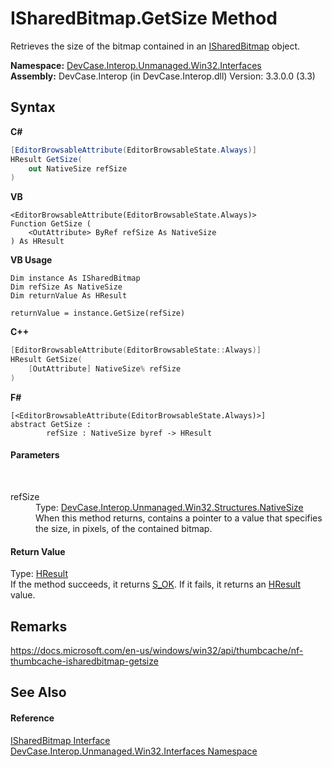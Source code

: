 # ISharedBitmap.GetSize Method 
 

Retrieves the size of the bitmap contained in an <a href="T_DevCase_Interop_Unmanaged_Win32_Interfaces_ISharedBitmap">ISharedBitmap</a> object.

**Namespace:**&nbsp;<a href="N_DevCase_Interop_Unmanaged_Win32_Interfaces">DevCase.Interop.Unmanaged.Win32.Interfaces</a><br />**Assembly:**&nbsp;DevCase.Interop (in DevCase.Interop.dll) Version: 3.3.0.0 (3.3)

## Syntax

**C#**<br />
``` C#
[EditorBrowsableAttribute(EditorBrowsableState.Always)]
HResult GetSize(
	out NativeSize refSize
)
```

**VB**<br />
``` VB
<EditorBrowsableAttribute(EditorBrowsableState.Always)>
Function GetSize ( 
	<OutAttribute> ByRef refSize As NativeSize
) As HResult
```

**VB Usage**<br />
``` VB Usage
Dim instance As ISharedBitmap
Dim refSize As NativeSize
Dim returnValue As HResult

returnValue = instance.GetSize(refSize)
```

**C++**<br />
``` C++
[EditorBrowsableAttribute(EditorBrowsableState::Always)]
HResult GetSize(
	[OutAttribute] NativeSize% refSize
)
```

**F#**<br />
``` F#
[<EditorBrowsableAttribute(EditorBrowsableState.Always)>]
abstract GetSize : 
        refSize : NativeSize byref -> HResult 

```


#### Parameters
&nbsp;<dl><dt>refSize</dt><dd>Type: <a href="T_DevCase_Interop_Unmanaged_Win32_Structures_NativeSize">DevCase.Interop.Unmanaged.Win32.Structures.NativeSize</a><br />When this method returns, contains a pointer to a value that specifies the size, in pixels, of the contained bitmap.</dd></dl>

#### Return Value
Type: <a href="T_DevCase_Interop_Unmanaged_Win32_Enums_HResult">HResult</a><br />If the method succeeds, it returns <a href="T_DevCase_Interop_Unmanaged_Win32_Enums_HResult">S_OK</a>. If it fails, it returns an <a href="T_DevCase_Interop_Unmanaged_Win32_Enums_HResult">HResult</a> value.

## Remarks
<a href="https://docs.microsoft.com/en-us/windows/win32/api/thumbcache/nf-thumbcache-isharedbitmap-getsize" target="_blank">https://docs.microsoft.com/en-us/windows/win32/api/thumbcache/nf-thumbcache-isharedbitmap-getsize</a>

## See Also


#### Reference
<a href="T_DevCase_Interop_Unmanaged_Win32_Interfaces_ISharedBitmap">ISharedBitmap Interface</a><br /><a href="N_DevCase_Interop_Unmanaged_Win32_Interfaces">DevCase.Interop.Unmanaged.Win32.Interfaces Namespace</a><br />